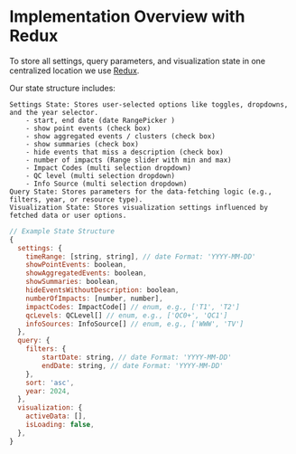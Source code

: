 # Implementation Overview with Redux
To store all settings, query parameters, and visualization state in one centralized location we use [Redux](https://react-redux.js.org/introduction/getting-started).

Our state structure includes:

    Settings State: Stores user-selected options like toggles, dropdowns, and the year selector.
        - start, end date (date RangePicker )
        - show point events (check box)
        - show aggregated events / clusters (check box)
        - show summaries (check box)
        - hide events that miss a description (check box)
        - number of impacts (Range slider with min and max)
        - Impact Codes (multi selection dropdown)
        - QC level (multi selection dropdown)
        - Info Source (multi selection dropdown)
    Query State: Stores parameters for the data-fetching logic (e.g., filters, year, or resource type).
    Visualization State: Stores visualization settings influenced by fetched data or user options.


```js
// Example State Structure
{
  settings: {
    timeRange: [string, string], // date Format: 'YYYY-MM-DD'
    showPointEvents: boolean,
    showAggregatedEvents: boolean,
    showSummaries: boolean,
    hideEventsWithoutDescription: boolean,
    numberOfImpacts: [number, number],
    impactCodes: ImpactCode[] // enum, e.g., ['T1', 'T2']
    qcLevels: QCLevel[] // enum, e.g., ['QC0+', 'QC1']
    infoSources: InfoSource[] // enum, e.g., ['WWW', 'TV']
  },
  query: {
    filters: {
        startDate: string, // date Format: 'YYYY-MM-DD'
        endDate: string, // date Format: 'YYYY-MM-DD'
    },
    sort: 'asc',
    year: 2024,
  },
  visualization: {
    activeData: [],
    isLoading: false,
  },
}

```